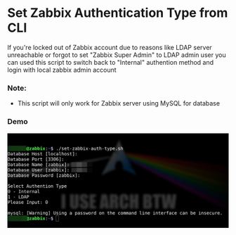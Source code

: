 

# Set Zabbix Authentication Type from CLI 

If you're locked out of Zabbix account due to reasons like LDAP server unreachable or forgot to set "Zabbix Super Admin" to LDAP admin user
you can used this script to switch back to "Internal" authention method and login with local zabbix admin account

### Note:
- This script will only work for Zabbix server using MySQL for database

### Demo
![Demo](demo.png)



